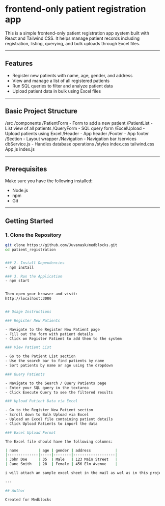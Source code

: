 # frontend-only patient registration app

This is a simple frontend-only patient registration app system built with React and Tailwind CSS. It helps manage patient records including registration, listing, querying, and bulk uploads through Excel files.

---

## Features

- Register new patients with name, age, gender, and address  
- View and manage a list of all registered patients  
- Run SQL queries to filter and analyze patient data  
- Upload patient data in bulk using Excel files  

---

## Basic Project Structure

/src
/components
/PatientForm - Form to add a new patient
/PatientList - List view of all patients
/QueryForm - SQL query form
/ExcelUpload - Upload patients using Excel
/Header - App header
/Footer - App footer
/Section - Layout wrapper
/Navigation - Navigation bar
/services
dbService.js - Handles database operations
/styles
index.css
tailwind.css
App.js
index.js


---

## Prerequisites

Make sure you have the following installed:

- Node.js  
- npm
- Git

---

## Getting Started

### 1. Clone the Repository

```bash
git clone https://github.com/Juvanask/medblocks.git
cd patient_registration


### 2. Install Dependencies
- npm install

### 3. Run the Application 
- npm start


Then open your browser and visit:
http://localhost:3000


## Usage Instructions

### Register New Patients

- Navigate to the Register New Patient page  
- Fill out the form with patient details  
- Click on Register Patient to add them to the system  

### View Patient List

- Go to the Patient List section  
- Use the search bar to find patients by name  
- Sort patients by name or age using the dropdown  

### Query Patients

- Navigate to the Search / Query Patients page  
- Enter your SQL query in the textarea  
- Click Execute Query to see the filtered results  

### Upload Patient Data via Excel

- Go to the Register New Patient section  
- Scroll down to Bulk Upload via Excel  
- Upload an Excel file containing patient details  
- Click Upload Patients to import the data  

### Excel Upload Format

The Excel file should have the following columns:

| name         | age | gender | address           |
|--------------|-----|--------|-------------------|
| John Doe     | 35  | Male   | 123 Main Street   |
| Jane Smith   | 28  | Female | 456 Elm Avenue    |

i will attach an sample excel sheet in the mail as wel as in this project as sample-patients.xlsx in the "sample" folder

---

## Author

Created for Medblocks
